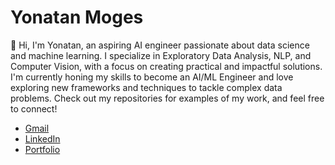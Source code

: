 
# Yonatan Moges


👋 Hi, I'm Yonatan, an aspiring AI engineer passionate about data science and machine learning. I specialize in Exploratory Data Analysis, NLP, and Computer Vision, with a focus on creating practical and impactful solutions. I'm currently honing my skills to become an AI/ML Engineer and love exploring new frameworks and techniques to tackle complex data problems. Check out my repositories for examples of my work, and feel free to connect!

- [Gmail](mailto:yonatanmoges7@gmail.com)
- [LinkedIn](https://www.linkedin.com/in/yonatan-moges7/)
- [Portfolio](https://sites.google.com/view/yonatan-moges/home)
